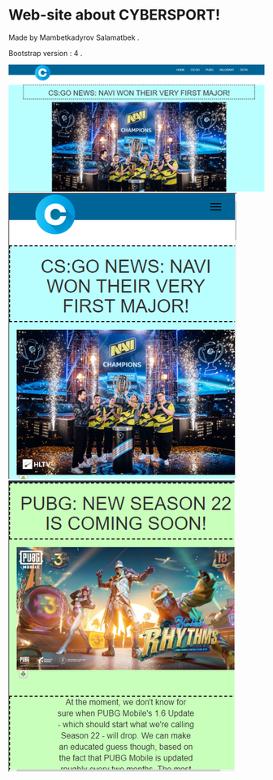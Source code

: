 # Web-site about CYBERSPORT!

Made by Mambetkadyrov Salamatbek .<br>

Bootstrap version : 4 .<br>

![Screenshot1](https://github.com/Sakubek1337/cybersport/blob/main/screenshots/sc1.PNG)<br>
![Screenshot2](https://github.com/Sakubek1337/cybersport/blob/main/screenshots/sc2.PNG)<br>
![Screenshot3](https://github.com/Sakubek1337/cybersport/blob/main/screenshots/sc3.PNG)<br>
